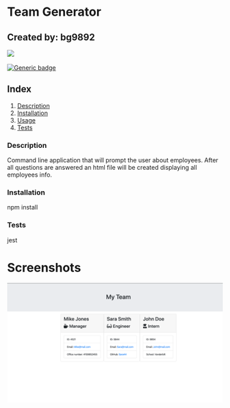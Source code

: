 
# Team Generator
## Created by: bg9892

<img src="https://avatars3.githubusercontent.com/u/22581609?v=4" height="150px" />

[![Generic badge](https://img.shields.io/badge/Contact_at-<email_not_provided>-<COLOR>.svg)](https://shields.io/)
## Index
1. [Description](#description)
2. [Installation](#installation)
3. [Usage](#usage)
4. [Tests](#tests)
<a name="description"></a>
### Description
Command line application that will prompt the user about employees. After all questions are answered an html file will be created displaying all employees info.
<a name="installation"></a>
### Installation
npm install

### Tests
<a name="tests"></a>
jest

# Screenshots

![Index](ScreenShot1.png)



